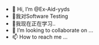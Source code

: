 - 👋 Hi, I’m @Ex-Aid-yyds
- 👀我对Software Testing
- 🌱我现在正在学习..
- 💞️ I’m looking to collaborate on ...
- 📫 How to reach me ...

<!---
Ex-Aid-yyds/Ex-Aid-yyds is a ✨ special ✨ repository because its `README.md` (this file) appears on your GitHub profile.
You can click the Preview link to take a look at your changes.
--->
